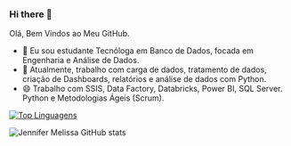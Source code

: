 ### Hi there 👋
Olá, Bem Vindos ao Meu GitHub.

- 🔭 Eu sou estudante Tecnóloga em Banco de Dados, focada em Engenharia e Análise de Dados.
- 🌱 Atualmente, trabalho com carga de dados, tratamento de dados, criação de Dashboards, relatórios e análise de dados com Python.
- 😄 Trabalho com SSIS, Data Factory, Databricks, Power BI, SQL Server. Python e Metodologias Ágeis (Scrum).


[![Top Linguagens](https://github-readme-stats.vercel.app/api/top-langs/?username=JenniferMelissa&layout=compact)](https://github.com/JenniferMelissa/github-readme-stats)

![Jennifer Melissa GitHub stats](https://github-readme-stats.vercel.app/api?username=JenniferMelissa&show_icons=true&theme=radical)

<!--
**JenniferMelissa/JenniferMelissa** is a ✨ _special_ ✨ repository because its `README.md` (this file) appears on your GitHub profile.

Here are some ideas to get you started:

- 🔭 I’m currently working on ...
- 🌱 I’m currently learning ...
- 👯 I’m looking to collaborate on ...
- 🤔 I’m looking for help with ...
- 💬 Ask me about ...
- 📫 How to reach me: ...
- 😄 Pronouns: ...
- ⚡ Fun fact: ...
-->

